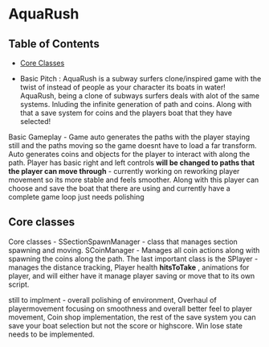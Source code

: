# AquaRush
## Table of Contents
- [Core Classes](##Core-classes)
* Basic Pitch :
AquaRush is a subway surfers clone/inspired game with the twist of instead of people as your character its boats in water! AquaRush, being a clone of subways surfers deals with alot of the same systems. Inluding the infinite generation of path and coins. Along with that a save system for coins and the players boat that they have selected! 

Basic Gameplay - Game auto generates the paths with the player staying still and the paths moving so the game doesnt have to load a far transform. Auto generates coins and objects for the player to interact with along the path. Player has basic right and left controls
**will be changed to paths that the player can move through** - currently working on reworking player movement so its more stable and feels smoother. Along with this player can choose and save the boat 
that there are using and currently have a complete game loop just needs polishing

## Core classes
Core classes - SSectionSpawnManager - class that manages section spawning and moving. SCoinManager - Manages all coin actions along with spawning the coins along the path. The last important class is the SPlayer - manages the distance tracking, Player health **hitsToTake**
, animations for player, and will either have it manage player saving or move that to its own script.

still to implment - overall polishing of environment, Overhaul of playermovement focusing on smoothness and overall better feel to player movement, Coin shop implementation, the rest of the save system you can save your boat selection but not the score or highscore. 
Win lose state needs to be implemented. 
